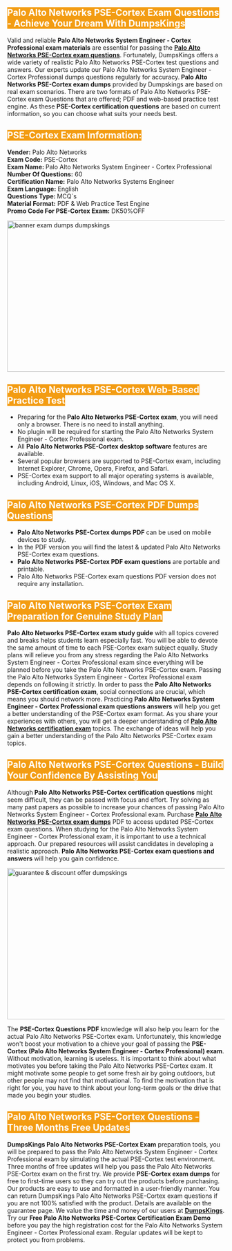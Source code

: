 <h2><span style="color:#ffffff"><strong><span style="background-color:#f39c12">Palo Alto Networks PSE-Cortex Exam Questions - Achieve Your Dream With DumpsKings</span></strong></span></h2> <p>Valid and reliable <strong>Palo Alto Networks System Engineer - Cortex Professional exam materials</strong> are essential for passing the <u><strong><a href="https://www.dumpskings.com/palo-alto-networks/pse-cortex/dumps-questions">Palo Alto Networks PSE-Cortex exam questions</a></strong></u>. Fortunately, DumpsKings offers a wide variety of realistic Palo Alto Networks PSE-Cortex test questions and answers. Our experts update our Palo Alto Networks System Engineer - Cortex Professional dumps questions regularly for accuracy.<strong> Palo Alto Networks PSE-Cortex exam dumps</strong> provided by Dumpskings are based on real exam scenarios. There are two formats of Palo Alto Networks PSE-Cortex exam Questions that are offered; PDF and web-based practice test engine. As these <strong>PSE-Cortex certification questions</strong> are based on current information, so you can choose what suits your needs best.</p> <h2><span style="color:#ffffff"><strong><span style="background-color:#f39c12">PSE-Cortex Exam Information:</span></strong></span></h2> <p><strong>Vender:</strong> Palo Alto Networks<br /> <strong>Exam Code:</strong> PSE-Cortex<br /> <strong>Exam Name: </strong>Palo Alto Networks System Engineer - Cortex Professional<br /> <strong>Number Of Questions:</strong> 60<br /> <strong>Certification Name:</strong> Palo Alto Networks Systems Engineer<br /> <strong>Exam Language:</strong> English<br /> <strong>Questions Type: </strong>MCQ`s<br /> <strong>Material Format:</strong> PDF & Web Practice Test Engine<br /> <strong>Promo Code For PSE-Cortex Exam:</strong> DK50%OFF</p> <p><a href="https://www.dumpskings.com/palo-alto-networks/pse-cortex/dumps-questions" rel="no-follow"><img height="350px" width="750px"  alt="banner exam dumps dumpskings" src="https://www.certcollections.com/uploads/content/featuresdumpskings.jpg" /></a></p> <h2><span style="color:#ffffff"><strong><span style="background-color:#f39c12">Palo Alto Networks PSE-Cortex Web-Based Practice Test</span></strong></span></h2> <ul> <li>Preparing for the<strong> Palo Alto Networks PSE-Cortex exam</strong>, you will need only a browser. There is no need to install anything.</li> <li>No plugin will be required for starting the Palo Alto Networks System Engineer - Cortex Professional exam.</li> <li>All <strong>Palo Alto Networks PSE-Cortex desktop software</strong> features are available.</li> <li>Several popular browsers are supported to PSE-Cortex exam, including Internet Explorer, Chrome, Opera, Firefox, and Safari.</li> <li>PSE-Cortex exam support to all major operating systems is available, including Android, Linux, iOS, Windows, and Mac OS X.</li> </ul> <h2><span style="color:#ffffff"><strong><span style="background-color:#f39c12">Palo Alto Networks PSE-Cortex PDF Dumps Questions</span></strong></span></h2> <ul> <li><strong>Palo Alto Networks PSE-Cortex dumps PDF</strong> can be used on mobile devices to study.</li> <li>In the PDF version you will find the latest & updated Palo Alto Networks PSE-Cortex exam questions.</li> <li><strong>Palo Alto Networks PSE-Cortex PDF exam questions</strong> are portable and printable.</li> <li>Palo Alto Networks PSE-Cortex exam questions PDF version does not require any installation.</li> </ul> <h2><span style="color:#ffffff"><strong><span style="background-color:#f39c12">Palo Alto Networks PSE-Cortex Exam Preparation for Genuine Study Plan</span></strong></span></h2> <p><strong>Palo Alto Networks PSE-Cortex exam study guide</strong> with all topics covered and breaks helps students learn especially fast. You will be able to devote the same amount of time to each PSE-Cortex exam subject equally. Study plans will relieve you from any stress regarding the Palo Alto Networks System Engineer - Cortex Professional exam since everything will be planned before you take the Palo Alto Networks PSE-Cortex exam. Passing the Palo Alto Networks System Engineer - Cortex Professional exam depends on following it strictly. In order to pass the <strong>Palo Alto Networks PSE-Cortex certification exam</strong>, social connections are crucial, which means you should network more. Practicing <strong>Palo Alto Networks System Engineer - Cortex Professional exam questions answers</strong> will help you get a better understanding of the PSE-Cortex exam format. As you share your experiences with others, you will get a deeper understanding of <u><strong><a href="https://www.dumpskings.com/palo-alto-networks/questions">Palo Alto Networks certification exam</a></strong></u> topics. The exchange of ideas will help you gain a better understanding of the Palo Alto Networks PSE-Cortex exam topics.</p> <h2><span style="color:#ffffff"><strong><span style="background-color:#f39c12">Palo Alto Networks PSE-Cortex Questions - Build Your Confidence By Assisting You</span></strong></span></h2> <p>Although<strong> Palo Alto Networks PSE-Cortex certification questions</strong> might seem difficult, they can be passed with focus and effort. Try solving as many past papers as possible to increase your chances of passing Palo Alto Networks System Engineer - Cortex Professional exam. Purchase <strong><a href="https://www.dumpskings.com/palo-alto-networks/pse-cortex/dumps-questions">Palo Alto Networks PSE-Cortex exam dumps</a></strong> PDF to access updated PSE-Cortex exam questions. When studying for the Palo Alto Networks System Engineer - Cortex Professional exam, it is important to use a technical approach. Our prepared resources will assist candidates in developing a realistic approach. <strong>Palo Alto Networks PSE-Cortex exam questions and answers</strong> will help you gain confidence.</p> <p><a href="https://www.dumpskings.com/palo-alto-networks/pse-cortex/dumps-questions" rel="no-follow"><img height="350px" width="750px"  alt="guarantee & discount offer dumpskings" src="https://www.certcollections.com/uploads/content/discountdumpskings.jpg" /></a></p> <p>The <strong>PSE-Cortex Questions PDF</strong> knowledge will also help you learn for the actual Palo Alto Networks PSE-Cortex exam. Unfortunately, this knowledge won't boost your motivation to a chieve your goal of passing the <strong>PSE-Cortex (Palo Alto Networks System Engineer - Cortex Professional) exam</strong>. Without motivation, learning is useless. It is important to think about what motivates you before taking the Palo Alto Networks PSE-Cortex exam. It might motivate some people to get some fresh air by going outdoors, but other people may not find that motivational. To find the motivation that is right for you, you have to think about your long-term goals or the drive that made you begin your studies.</p> <h2><span style="color:#ffffff"><strong><span style="background-color:#f39c12">Palo Alto Networks PSE-Cortex Questions - Three Months Free Updates</span></strong></span></h2> <p><strong>DumpsKings Palo Alto Networks PSE-Cortex Exam</strong> preparation tools, you will be prepared to pass the Palo Alto Networks System Engineer - Cortex Professional exam by simulating the actual PSE-Cortex test environment. Three months of free updates will help you pass the Palo Alto Networks PSE-Cortex exam on the first try. We provide <strong>PSE-Cortex exam dumps</strong> for free to first-time users so they can try out the products before purchasing. Our products are easy to use and formatted in a user-friendly manner. You can return DumpsKings Palo Alto Networks PSE-Cortex exam questions if you are not 100% satisfied with the product. Details are available on the guarantee page. We value the time and money of our users at <u><strong><a href="https://www.dumpskings.com/">DumpsKings</a></strong></u>. Try our <strong>Free Palo Alto Networks PSE-Cortex Certification Exam Demo</strong> before you pay the high registration cost for the Palo Alto Networks System Engineer - Cortex Professional exam. Regular updates will be kept to protect you from problems.</p>
